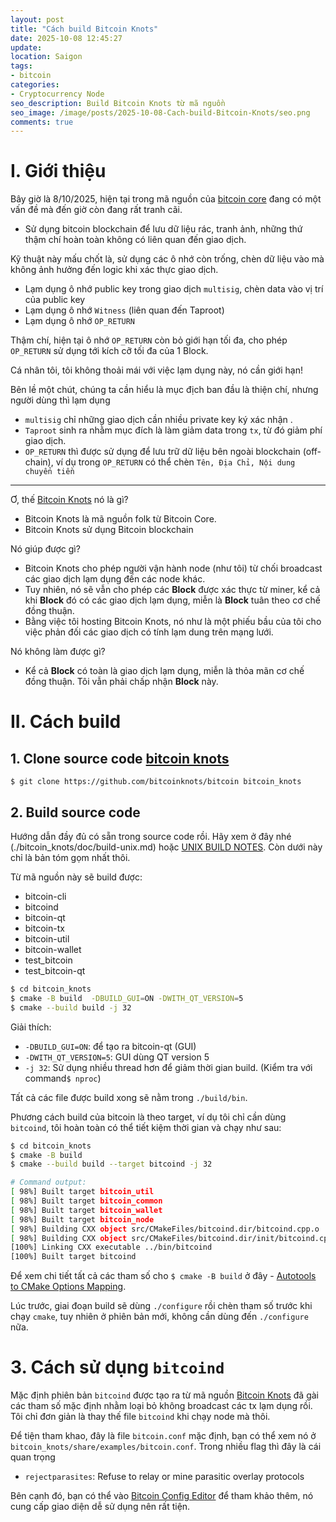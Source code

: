 ```yaml
---
layout: post
title: "Cách build Bitcoin Knots"
date: 2025-10-08 12:45:27
update:
location: Saigon
tags:
- bitcoin
categories:
- Cryptocurrency Node
seo_description: Build Bitcoin Knots từ mã nguồn
seo_image: /image/posts/2025-10-08-Cach-build-Bitcoin-Knots/seo.png
comments: true
---
```


# I. Giới thiệu

Bây giờ là 8/10/2025, hiện tại trong mã nguồn của [bitcoin core](https://github.com/bitcoin/bitcoin) đang có một vấn đề mà đến giờ còn đang rất tranh cãi.

- Sử dụng bitcoin blockchain để lưu dữ liệu rác, tranh ảnh, những thứ thậm chí hoàn toàn không có liên quan đến giao dịch.

Kỹ thuật này mấu chốt là, sử dụng các ô nhớ còn trống, chèn dữ liệu vào mà không ảnh hưởng đến logic khi xác thực giao dịch.

- Lạm dụng ô nhớ public key trong giao dịch `multisig`, chèn data vào vị trí của public key
- Lạm dụng ô nhớ `Witness`  (liên quan đến Taproot)
- Lạm dụng ô nhớ `OP_RETURN`

Thậm chí, hiện tại ô nhớ `OP_RETURN` còn bỏ giới hạn tối đa, cho phép `OP_RETURN` sử dụng tới kích cỡ tối đa của 1 Block.

Cá nhân tôi, tôi không thoải mái với việc lạm dụng này, nó cần giới hạn!

Bên lề một chút, chúng ta cần hiểu là mục địch ban đầu là thiện chí, nhưng người dùng thì lạm dụng
- `multisig` chỉ những giao dịch cần nhiều private key ký xác nhận .
- `Taproot` sinh ra nhằm mục đích là làm giảm data trong `tx`, từ đó giảm phí giao dịch.
- `OP_RETURN` thì được sử dụng để lưu trữ dữ liệu bên ngoài blockchain (off-chain), ví dụ trong `OP_RETURN` có thể chèn `Tên, Địa Chỉ, Nội dung chuyển tiền`

---

Ơ, thế [Bitcoin Knots](https://github.com/bitcoinknots/bitcoin/) nó là gì?

- Bitcoin Knots là mã nguồn folk từ Bitcoin Core.
- Bitcoin Knots sử dụng Bitcoin blockchain

Nó giúp được gì?

- Bitcoin Knots cho phép người vận hành node (như tôi) từ chối broadcast các giao dịch lạm dụng đến các node khác.
- Tuy nhiên, nó sẽ vẫn cho phép các **Block** được xác thực từ miner, kể cả khi **Block** đó có các giao dịch lạm dụng, miễn là **Block** tuân theo cơ chế đồng thuận.
- Bằng việc tôi hosting Bitcoin Knots, nó như là một phiếu bầu của tôi cho việc phản đối các giao dịch có tính lạm dung trên mạng lưới.

Nó không làm được gì?
- Kể cả **Block** có toàn là giao dịch lạm dụng, miễn là thỏa mãn cơ chế đồng thuận. Tôi vẫn phải chấp nhận **Block** này.

# II. Cách build
## 1. Clone source code [bitcoin knots](https://github.com/bitcoinknots/bitcoin/)

```
$ git clone https://github.com/bitcoinknots/bitcoin bitcoin_knots
```

## 2. Build source code
Hướng dẫn đầy đủ có sẵn trong source code rồi. Hãy xem ở đây nhé (./bitcoin_knots/doc/build-unix.md) hoặc [UNIX BUILD NOTES](https://github.com/bitcoinknots/bitcoin/blob/29.x-knots/doc/build-unix.md). Còn dưới này chỉ là bản tóm gọm nhất thôi.

Từ mã nguồn này sẽ build được:

- bitcoin-cli
- bitcoind
- bitcoin-qt
- bitcoin-tx
- bitcoin-util
- bitcoin-wallet
- test_bitcoin
- test_bitcoin-qt


```sh
$ cd bitcoin_knots
$ cmake -B build  -DBUILD_GUI=ON -DWITH_QT_VERSION=5
$ cmake --build build -j 32
```

Giải thích:
- `-DBUILD_GUI=ON`: để tạo ra bitcoin-qt (GUI)
- `-DWITH_QT_VERSION=5`: GUI dùng QT version 5
- `-j 32`: Sử dụng nhiều thread hơn để giảm thời gian build. (Kiểm tra với command`$ nproc`)

Tất cả các file được build xong sẽ nằm trong `./build/bin`.

Phương cách build của bitcoin là theo target, ví dụ tôi chỉ cần dùng `bitcoind`, tôi hoàn toàn có thể tiết kiệm thời gian và chạy như sau:

```sh
$ cd bitcoin_knots
$ cmake -B build
$ cmake --build build --target bitcoind -j 32

# Command output:
[ 98%] Built target bitcoin_util
[ 98%] Built target bitcoin_common
[ 98%] Built target bitcoin_wallet
[ 98%] Built target bitcoin_node
[ 98%] Building CXX object src/CMakeFiles/bitcoind.dir/bitcoind.cpp.o
[ 98%] Building CXX object src/CMakeFiles/bitcoind.dir/init/bitcoind.cpp.o
[100%] Linking CXX executable ../bin/bitcoind
[100%] Built target bitcoind

```

Để xem chi tiết tất cả các tham số cho `$ cmake -B build` ở đây - [Autotools to CMake Options Mapping](https://github.com/bitcoin-core/bitcoin-devwiki/wiki/Autotools-to-CMake-Options-Mapping).

Lúc trước, giai đoạn build sẽ dùng `./configure` rồi chèn tham số trước khi chạy `cmake`, tuy nhiên ở phiên bản mới, không cần dùng đến `./configure` nữa.

# 3. Cách sử dụng `bitcoind`
Mặc định phiên bản `bitcoind` được tạo ra từ mã nguồn [Bitcoin Knots](https://github.com/bitcoinknots/bitcoin/) đã gài các tham số mặc định nhằm loại bỏ không
broadcast các tx lạm dụng rồi. Tôi chỉ đơn giản là thay thế file `bitcoind` khi chạy node mà thôi.

Để tiện tham khao, đây là file `bitcoin.conf` mặc định, bạn có thể xem nó ở `bitcoin_knots/share/examples/bitcoin.conf`. Trong nhiều flag thì đây là cái quan trọng

- `rejectparasites`: Refuse to relay or mine parasitic overlay protocols

Bên cạnh đó, bạn có thể vào [Bitcoin Config Editor](https://bitcoinconfig.space/) để tham khảo thêm, nó cung cấp giao diện dễ sử dụng nên rất tiện.
